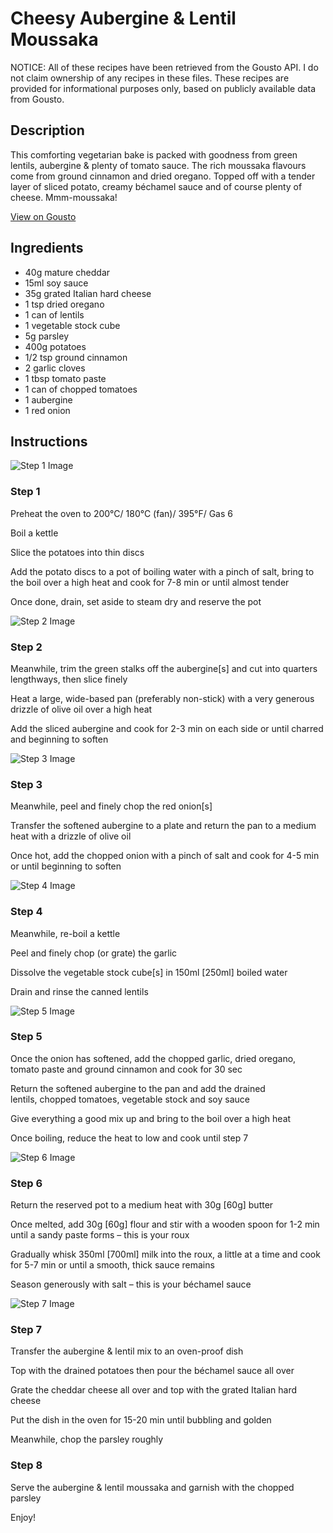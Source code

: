 # Cheesy Aubergine & Lentil Moussaka

NOTICE: All of these recipes have been retrieved from the Gousto API. I do not claim ownership of any recipes in these files. These recipes are provided for informational purposes only, based on publicly available data from Gousto.

## Description

This comforting vegetarian bake is packed with goodness from green lentils, aubergine & plenty of tomato sauce. The rich moussaka flavours come from ground cinnamon and dried oregano. Topped off with a tender layer of sliced potato, creamy béchamel sauce and of course plenty of cheese. Mmm-moussaka!

[View on Gousto](https://www.gousto.co.uk/recipes/cookbook/cheesy-aubergine-lentil-moussaka)

## Ingredients

- 40g mature cheddar
- 15ml soy sauce
- 35g grated Italian hard cheese
- 1 tsp dried oregano 
- 1 can of lentils
- 1 vegetable stock cube
- 5g parsley
- 400g potatoes
- 1/2 tsp ground cinnamon
- 2 garlic cloves
- 1 tbsp tomato paste
- 1 can of chopped tomatoes
- 1 aubergine
- 1 red onion

## Instructions

![Step 1 Image](https://production-media.gousto.co.uk/cms/recipe-step-image/1846.-step-1-x200.jpg)

### Step 1

Preheat the oven to 200°C/ 180°C (fan)/ 395°F/ Gas 6


Boil a kettle


Slice the potatoes into thin discs


Add the potato discs to a pot of boiling water with a pinch of salt, bring to the boil over a high heat and cook for 7-8 min or until almost tender


Once done, drain, set aside to steam dry and reserve the pot

![Step 2 Image](https://production-media.gousto.co.uk/cms/recipe-step-image/1846.-step-2-x200.jpg)

### Step 2

Meanwhile, trim the green stalks off the aubergine<span class="text-danger">[s]</span> and cut into quarters lengthways, then slice finely


Heat a large, wide-based pan (preferably non-stick) with a very generous drizzle of olive oil over a high heat


Add the sliced aubergine and cook for 2-3 min on each side or until charred and beginning to soften

![Step 3 Image](https://production-media.gousto.co.uk/cms/recipe-step-image/1846.-step-3-x200.jpg)

### Step 3

Meanwhile, peel and finely chop the red onion<span class="text-danger">[s]</span>


Transfer the softened aubergine to a plate and return the pan to a medium heat with a drizzle of olive oil


Once hot, add the chopped onion with a pinch of salt and cook for 4-5 min or until beginning to soften

![Step 4 Image](https://production-media.gousto.co.uk/cms/recipe-step-image/1846.-step-4-x200.jpg)

### Step 4

Meanwhile, re-boil a kettle


Peel and finely chop (or grate) the garlic 


Dissolve the vegetable stock cube<span class="text-danger">[s]</span> in 150ml<span class="text-danger"> [250ml]</span> boiled water


Drain and rinse the canned lentils

![Step 5 Image](https://production-media.gousto.co.uk/cms/recipe-step-image/1846.-step-5-x200.jpg)

### Step 5

Once the onion has softened, add the chopped garlic, dried oregano, tomato paste and ground cinnamon and cook for 30 sec


Return the softened aubergine to the pan and add the drained lentils, chopped tomatoes, vegetable stock and soy sauce


Give everything a good mix up and bring to the boil over a high heat


Once boiling, reduce the heat to low and cook until step 7

![Step 6 Image](https://production-media.gousto.co.uk/cms/recipe-step-image/1846.-step-6-x200.jpg)

### Step 6

Return the reserved pot to a medium heat with 30g<span class="text-danger"> [60g]</span> butter


Once melted, add 30g<span class="text-danger"> [60g]</span> flour and stir with a wooden spoon for 1-2 min until a sandy paste forms – this is your roux


Gradually whisk 350ml<span class="text-danger"> [700ml]</span> milk into the roux, a little at a time and cook for 5-7 min or until a smooth, thick sauce remains


Season generously with salt – this is your béchamel sauce

![Step 7 Image](https://production-media.gousto.co.uk/cms/recipe-step-image/1846.-step-7-x200.jpg)

### Step 7

Transfer the aubergine &amp; lentil mix to an oven-proof dish


Top with the drained potatoes then pour the béchamel sauce all over


Grate the cheddar cheese all over and top with the grated Italian hard cheese


Put the dish in the oven for 15-20 min until bubbling and golden


Meanwhile, chop the parsley roughly

### Step 8

Serve the aubergine &amp; lentil moussaka and garnish with the chopped parsley 


Enjoy!


